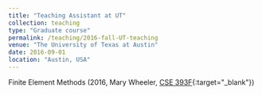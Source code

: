```yaml
---
title: "Teaching Assistant at UT"
collection: teaching
type: "Graduate course"
permalink: /teaching/2016-fall-UT-teaching
venue: "The University of Texas at Austin"
date: 2016-09-01
location: "Austin, USA"
---
```


Finite Element Methods (2016, Mary Wheeler, [CSE 393F](http://catalog.utexas.edu/graduate/fields-of-study/intercollegial-programs/computational-science-engineering-mathematics/graduate-courses/){:target="_blank"})

